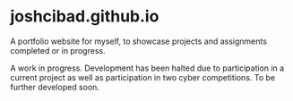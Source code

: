 # joshcibad.github.io
A portfolio website for myself, to showcase projects and assignments completed or in progress.

A work in progress. Development has been halted due to participation in a current project as well as participation in two cyber competitions. To be further developed soon.
